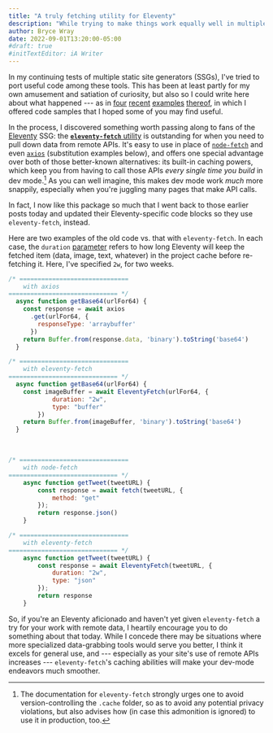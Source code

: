 ```yaml
---
title: "A truly fetching utility for Eleventy"
description: "While trying to make things work equally well in multiple repos, I discover the value of an Eleventy plugin I’d previously ignored."
author: Bryce Wray
date: 2022-09-01T13:20:00-05:00
#draft: true
#initTextEditor: iA Writer
---
```


In my continuing tests of multiple static site generators (SSGs), I've tried to port useful code among these tools. This has been at least partly for my own amusement and satiation of curiosity, but also so I could write here about what happened --- as in [four](/posts/2022/08/static-tweets-astro-two-sources-edition/) [recent](/posts/2022/08/static-embeds-eleventy/) [examples](/posts/2022/08/using-cloudinary-astro-eleventy/) [thereof](/posts/2022/08/static-mastodon-toots-astro/), in which I offered code samples that I hoped some of you may find useful.

In the process, I discovered something worth passing along to fans of the [Eleventy](https://11ty.dev) SSG: the [**`eleventy-fetch`** utility](https://github.com/11ty/eleventy-fetch) is outstanding for when you need to pull down data from remote APIs. It's easy to use in place of [`node-fetch`](https://github.com/node-fetch/node-fetch) and even [`axios`](https://github.com/axios/axios) (substitution examples below), and offers one special advantage over both of those better-known alternatives: its built-in caching powers, which keep you from having to call those APIs *every single time you build* in dev mode.[^prod] As you can well imagine, this makes dev mode work *much* more snappily, especially when you're juggling many pages that make API calls.

[^prod]: The documentation for `eleventy-fetch` strongly urges one to avoid version-controlling the `.cache` folder, so as to avoid any potential privacy violations, but also advises how (in case this admonition is ignored) to use it in production, too.

In fact, I now like this package so much that I went back to those earlier posts today and updated their Eleventy-specific code blocks so they use `eleventy-fetch`, instead.

Here are two examples of the old code vs. that with `eleventy-fetch`. In each case, the `duration` [parameter](https://www.11ty.dev/docs/plugins/fetch/#options) refers to how long Eleventy will keep the fetched item (data, image, text, whatever) in the project cache before re-fetching it. Here, I've specified `2w`, for two weeks.

```js
/* ==============================
	with axios
============================== */
  async function getBase64(urlFor64) {
    const response = await axios
      .get(urlFor64, {
        responseType: 'arraybuffer'
      })
    return Buffer.from(response.data, 'binary').toString('base64')
  }

/* ==============================
	with eleventy-fetch
============================== */
  async function getBase64(urlFor64) {
    const imageBuffer = await EleventyFetch(urlFor64, {
			duration: "2w",
			type: "buffer"
		})
    return Buffer.from(imageBuffer, 'binary').toString('base64')
  }
```

<br />

```js
/* ==============================
	with node-fetch
============================== */
	async function getTweet(tweetURL) {
		const response = await fetch(tweetURL, {
			method: "get"
		});
		return response.json()
	}

/* ==============================
	with eleventy-fetch
============================== */
	async function getTweet(tweetURL) {
		const response = await EleventyFetch(tweetURL, {
			duration: "2w",
			type: "json"
		});
		return response
	}
```

So, if you're an Eleventy aficionado and haven't yet given `eleventy-fetch` a try for your work with remote data, I heartily encourage you to do something about that today. While I concede there may be situations where more specialized data-grabbing tools would serve you better, I think it excels for general use, and --- especially as your site's use of remote APIs increases --- `eleventy-fetch`'s caching abilities will make your dev-mode endeavors much smoother.

